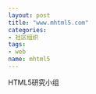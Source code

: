 ```yaml
---
layout: post
title: "www.mhtml5.com"
categories:
- 社区组织
tags: 
- web
name: mhtml5
---
```


HTML5研究小组
